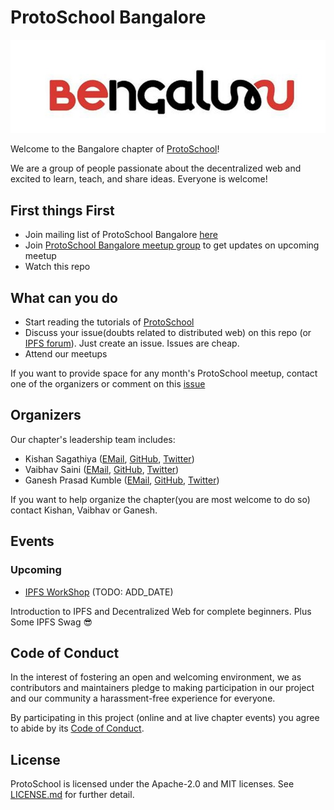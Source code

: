 # ProtoSchool Bangalore

![](images/Bengaluru_Logo.jpeg)

Welcome to the Bangalore chapter of [ProtoSchool](https://proto.school)!

We are a group of people passionate about the decentralized web and excited to learn, teach, and share ideas. Everyone is welcome!

## First things First
- Join mailing list of ProtoSchool Bangalore [here](https://goo.gl/forms/lSoxDy50ZoBGDjvN2)
- Join [ProtoSchool Bangalore meetup group](https://www.meetup.com/Distributed-Web-and-Protoschool-Bangalore/) to get updates on upcoming meetup
- Watch this repo

## What can you do

- Start reading the tutorials of [ProtoSchool](https://proto.school/#/tutorials)
- Discuss your issue(doubts related to distributed web) on this repo (or [IPFS forum](https://discuss.ipfs.io/)). Just create an issue. Issues are cheap.
- Attend our meetups

 If you want to provide space for any month's ProtoSchool meetup, contact one of the organizers or comment on this [issue](https://github.com/ProtoSchool/bangalore/issues/4)

## Organizers

Our chapter's leadership team includes:
* Kishan Sagathiya ([EMail](mailto:kishansagathiya@gmail.com), [GitHub](https://github.com/kishansagathiya), [Twitter](http://twitter.com/kishansagathiya))
* Vaibhav Saini ([EMail](mailto:vasa.develop@gmail.com), [GitHub](https://github.com/vasa-develop), [Twitter](http://twitter.com/vasa_develop))
* Ganesh Prasad Kumble ([EMail](mailto:reachganeshji@gmail.com), [GitHub](https://github.com/0zAND1z), [Twitter](http://twitter.com/0zAND1z))

If you want to help organize the chapter(you are most welcome to do so) contact Kishan, Vaibhav or Ganesh.

## Events

### Upcoming
- [IPFS WorkShop](https://www.meetup.com/Distributed-Web-and-Protoschool-Bangalore/) (TODO: ADD_DATE)

Introduction to IPFS and Decentralized Web for complete beginners. Plus Some IPFS Swag 😎

## Code of Conduct

In the interest of fostering an open and welcoming environment, we as
contributors and maintainers pledge to making participation in our project and
our community a harassment-free experience for everyone.

By participating in this project (online and at live chapter events) you agree to abide by its [Code of Conduct](./CODE_OF_CONDUCT.md).

## License

ProtoSchool is licensed under the Apache-2.0 and MIT licenses. See [LICENSE.md](https://github.com/protoschool/seattle/blob/master/LICENSE.md) for further detail.

